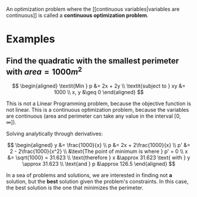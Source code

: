 An optimization problem where the [[continuous variables|variables are continuous]] is called a **continuous optimization problem**.

# Examples

## Find the quadratic with the smallest perimeter with $area = 1000m^2$

$$
\begin{aligned}
\textit{Min } p &= 2x + 2y \\
\textit{subject to } xy &= 1000 \\
x, y &\geq 0
\end{aligned}
$$

This is not a Linear Programming problem, because the objective function is not linear. This is a continuous optimization problem, because the variables are continuous (area and perimeter can take any value in the interval $[0, \infty]$).

Solving analytically through derivatives:

$$
\begin{aligned}
y &= \frac{1000}{x} \\
p &= 2x + 2\frac{1000}{x} \\
p' &= 2 - 2\frac{1000}{x^2} \\
&\text{The point of minimum is where } p' = 0 \\
x &= \sqrt{1000} = 31.623 \\
\text{therefore } x &\approx 31.623 \text{ with } y \approx 31.623 \\
\text{and } p &\approx 126.5
\end{aligned}
$$

In a sea of problems and solutions, we are interested in finding not **a** solution, but the **best** solution given the problem's constraints. In this case, the best solution is the one that minimizes the perimeter.
